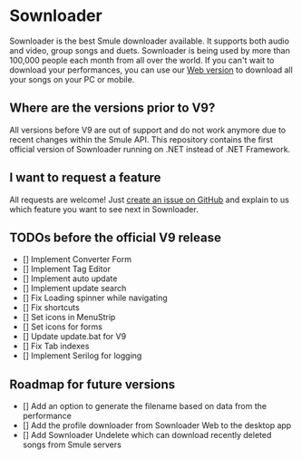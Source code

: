 # Sownloader
Sownloader is the best Smule downloader available. It supports both audio and video, group songs and duets. Sownloader is being used by more than 100,000 people each month from all over the world. If you can't wait to download your performances, you can use our [Web version](https://sownloader.com) to download all your songs on your PC or mobile.


## Where are the versions prior to V9?
All versions before V9 are out of support and do not work anymore due to recent changes within the Smule API. This repository contains the first official version of Sownloader running on .NET instead of .NET Framework. 

## I want to request a feature
All requests are welcome! Just [create an issue on GitHub](https://github.com/MarvinKlein1508/Sownloader/issues/new) and explain to us which feature you want to see next in Sownloader.

## TODOs before the official V9 release

- [] Implement Converter Form
- [] Implement Tag Editor
- [] Implement auto update
- [] Implement update search
- [] Fix Loading spinner while navigating
- [] Fix shortcuts
- [] Set icons in MenuStrip
- [] Set icons for forms
- [] Update update.bat for V9
- [] Fix Tab indexes
- [] Implement Serilog for logging

## Roadmap for future versions
- [] Add an option to generate the filename based on data from the performance
- [] Add the profile downloader from Sownloader Web to the desktop app
- [] Add Sownloader Undelete which can download recently deleted songs from Smule servers